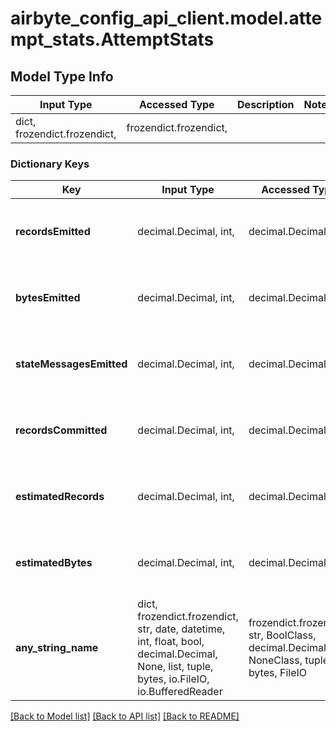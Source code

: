 # airbyte_config_api_client.model.attempt_stats.AttemptStats

## Model Type Info
Input Type | Accessed Type | Description | Notes
------------ | ------------- | ------------- | -------------
dict, frozendict.frozendict,  | frozendict.frozendict,  |  | 

### Dictionary Keys
Key | Input Type | Accessed Type | Description | Notes
------------ | ------------- | ------------- | ------------- | -------------
**recordsEmitted** | decimal.Decimal, int,  | decimal.Decimal,  |  | [optional] value must be a 64 bit integer
**bytesEmitted** | decimal.Decimal, int,  | decimal.Decimal,  |  | [optional] value must be a 64 bit integer
**stateMessagesEmitted** | decimal.Decimal, int,  | decimal.Decimal,  |  | [optional] value must be a 64 bit integer
**recordsCommitted** | decimal.Decimal, int,  | decimal.Decimal,  |  | [optional] value must be a 64 bit integer
**estimatedRecords** | decimal.Decimal, int,  | decimal.Decimal,  |  | [optional] value must be a 64 bit integer
**estimatedBytes** | decimal.Decimal, int,  | decimal.Decimal,  |  | [optional] value must be a 64 bit integer
**any_string_name** | dict, frozendict.frozendict, str, date, datetime, int, float, bool, decimal.Decimal, None, list, tuple, bytes, io.FileIO, io.BufferedReader | frozendict.frozendict, str, BoolClass, decimal.Decimal, NoneClass, tuple, bytes, FileIO | any string name can be used but the value must be the correct type | [optional]

[[Back to Model list]](../../README.md#documentation-for-models) [[Back to API list]](../../README.md#documentation-for-api-endpoints) [[Back to README]](../../README.md)

